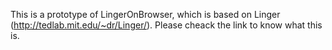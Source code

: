 This is a prototype of LingerOnBrowser, which is based on Linger (http://tedlab.mit.edu/~dr/Linger/).
Please cheack the link to know what this is.
